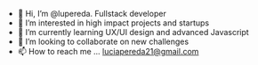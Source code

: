 - 👋 Hi, I’m @lupereda.  Fullstack developer
- 👀 I’m interested in high impact projects and startups
- 🌱 I’m currently learning UX/UI design and advanced Javascript
- 💞️ I’m looking to collaborate on new challenges
- 📫 How to reach me ...  luciapereda21@gmail.com

<!---
lupereda/lupereda is a ✨ special ✨ repository because its `README.md` (this file) appears on your GitHub profile.
You can click the Preview link to take a look at your changes.
--->
